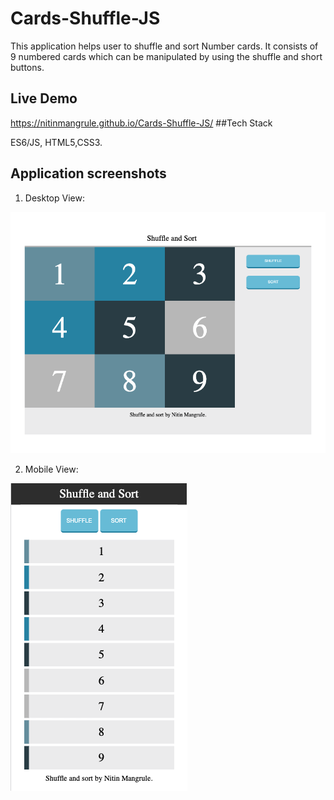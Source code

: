 # Cards-Shuffle-JS

This application helps user to shuffle and sort Number cards. 
It consists of 9 numbered cards which can be manipulated by using the shuffle and short buttons.


## Live Demo
https://nitinmangrule.github.io/Cards-Shuffle-JS/
##Tech Stack

ES6/JS, HTML5,CSS3.

## Application screenshots

1. Desktop View:

![Desktop View](./images/desktop.png)

2. Mobile View:

![Tablet View](./images/mobile.png)
